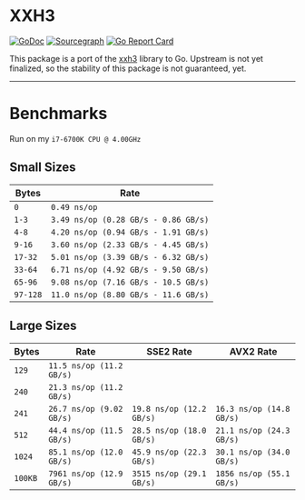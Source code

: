 # XXH3
[![GoDoc](https://godoc.org/github.com/zeebo/xxh3?status.svg)](https://godoc.org/github.com/zeebo/xxh3)
[![Sourcegraph](https://sourcegraph.com/github.com/zeebo/xxh3/-/badge.svg)](https://sourcegraph.com/github.com/zeebo/xxh3?badge)
[![Go Report Card](https://goreportcard.com/badge/github.com/zeebo/xxh3)](https://goreportcard.com/report/github.com/zeebo/xxh3)

This package is a port of the [xxh3](https://github.com/Cyan4973/xxHash) library to Go. Upstream is not yet finalized, so the stability of this package is not guaranteed, yet.

---

# Benchmarks

Run on my `i7-6700K CPU @ 4.00GHz`

## Small Sizes

| Bytes     | Rate                                 |
|-----------|--------------------------------------|
|` 0 `      |` 0.49 ns/op `                       |
|` 1-3 `    |` 3.49 ns/op (0.28 GB/s - 0.86 GB/s) `|
|` 4-8 `    |` 4.20 ns/op (0.94 GB/s - 1.91 GB/s) `|
|` 9-16 `   |` 3.60 ns/op (2.33 GB/s - 4.45 GB/s) `|
|` 17-32 `  |` 5.01 ns/op (3.39 GB/s - 6.32 GB/s) `|
|` 33-64 `  |` 6.71 ns/op (4.92 GB/s - 9.50 GB/s) `|
|` 65-96 `  |` 9.08 ns/op (7.16 GB/s - 10.5 GB/s) `|
|` 97-128 ` |` 11.0 ns/op (8.80 GB/s - 11.6 GB/s) `|

## Large Sizes

| Bytes   | Rate                     | SSE2 Rate                | AVX2 Rate                |
|---------|--------------------------|--------------------------|--------------------------|
|` 129 `  |` 11.5 ns/op (11.2 GB/s) `|                          |                          |
|` 240 `  |` 21.3 ns/op (11.2 GB/s) `|                          |                          |
|` 241 `  |` 26.7 ns/op (9.02 GB/s) `|` 19.8 ns/op (12.2 GB/s) `|` 16.3 ns/op (14.8 GB/s) `|
|` 512 `  |` 44.4 ns/op (11.5 GB/s) `|` 28.5 ns/op (18.0 GB/s) `|` 21.1 ns/op (24.3 GB/s) `|
|` 1024 ` |` 85.1 ns/op (12.0 GB/s) `|` 45.9 ns/op (22.3 GB/s) `|` 30.1 ns/op (34.0 GB/s) `|
|` 100KB `|` 7961 ns/op (12.9 GB/s) `|` 3515 ns/op (29.1 GB/s) `|` 1856 ns/op (55.1 GB/s) `|

